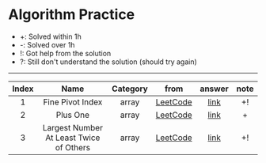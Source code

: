 # Algorithm Practice

- +: Solved within 1h
- -: Solved over 1h
- !: Got help from the solution
- ?: Still don't understand the solution (should try again)

***

|Index|Name|Category|from|answer|note|
|:---:|:---:|:---:|:---:|:---:|:---:|
|1|Fine Pivot Index|array|[LeetCode](https://leetcode.com/explore/learn/card/array-and-string/201/introduction-to-array/1144/)|[link](https://github.com/WOOSHIK-M/Coding_Practice/blob/main/Leetcode/Learn/Array_and_String/Find%20Pivot%20Index.py)|+!|
|2|Plus One|array|[LeetCode](https://leetcode.com/explore/learn/card/array-and-string/201/introduction-to-array/1148/)|[link](https://github.com/WOOSHIK-M/Coding_Practice/blob/main/Leetcode/Learn/Array_and_String/Plus%20One.py)|+|
|3|Largest Number At Least Twice of Others|array|[LeetCode](https://leetcode.com/explore/learn/card/array-and-string/201/introduction-to-array/1147/)|[link](https://github.com/WOOSHIK-M/Coding_Practice/blob/main/Leetcode/Learn/Array_and_String/Largest%20Number%20At%20Least%20Twice%20of%20Others.py)|+!|


  <!--
  Markdown ref1:
    http://taewan.kim/post/markdown/#comment
  -->